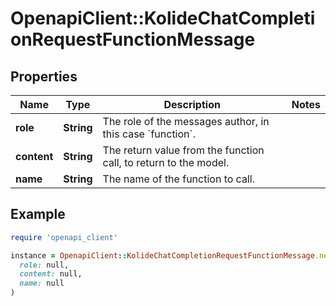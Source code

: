 # OpenapiClient::KolideChatCompletionRequestFunctionMessage

## Properties

| Name | Type | Description | Notes |
| ---- | ---- | ----------- | ----- |
| **role** | **String** | The role of the messages author, in this case &#x60;function&#x60;. |  |
| **content** | **String** | The return value from the function call, to return to the model. |  |
| **name** | **String** | The name of the function to call. |  |

## Example

```ruby
require 'openapi_client'

instance = OpenapiClient::KolideChatCompletionRequestFunctionMessage.new(
  role: null,
  content: null,
  name: null
)
```

